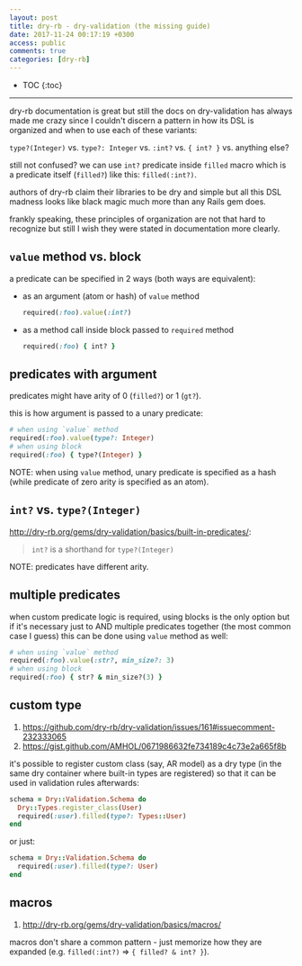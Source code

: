 ```yaml
---
layout: post
title: dry-rb - dry-validation (the missing guide)
date: 2017-11-24 00:17:19 +0300
access: public
comments: true
categories: [dry-rb]
---
```


<!-- more -->

* TOC
{:toc}
<hr>

dry-rb documentation is great but still the docs on dry-validation
has always made me crazy since I couldn't discern a pattern in how
its DSL is organized and when to use each of these variants:

`type?(Integer)` vs. `type?: Integer` vs. `:int?` vs. `{ int? }` vs. anything else?

still not confused? we can use `int?` predicate inside `filled` macro
which is a predicate itself (`filled?`) like this: `filled(:int?)`.

authors of dry-rb claim their libraries to be dry and simple but all this
DSL madness looks like black magic much more than any Rails gem does.

frankly speaking, these principles of organization are not that hard to
recognize but still I wish they were stated in documentation more clearly.

## `value` method vs. block

a predicate can be specified in 2 ways (both ways are equivalent):

- as an argument (atom or hash) of `value` method

  ```ruby
  required(:foo).value(:int?)
  ```

- as a method call inside block passed to `required` method

  ```ruby
  required(:foo) { int? }
  ```

## predicates with argument

predicates might have arity of 0 (`filled?`) or 1 (`gt?`).

this is how argument is passed to a unary predicate:

```ruby
# when using `value` method
required(:foo).value(type?: Integer)
# when using block
required(:foo) { type?(Integer) }
```

NOTE: when using `value` method, unary predicate is specified as a hash
      (while predicate of zero arity is specified as an atom).

## `int?` vs. `type?(Integer)`

<http://dry-rb.org/gems/dry-validation/basics/built-in-predicates/>:

> `int?` is a shorthand for `type?(Integer)`

NOTE: predicates have different arity.

## multiple predicates

when custom predicate logic is required, using blocks is the only option
but if it's necessary just to AND multiple predicates together (the most
common case I guess) this can be done using `value` method as well:

```ruby
# when using `value` method
required(:foo).value(:str?, min_size?: 3)
# when using block
required(:foo) { str? & min_size?(3) }
```

## custom type

1. <https://github.com/dry-rb/dry-validation/issues/161#issuecomment-232333065>
2. <https://gist.github.com/AMHOL/0671986632fe734189c4c73e2a665f8b>

it's possible to register custom class (say, AR model) as a dry type
(in the same dry container where built-in types are registered) so that
it can be used in validation rules afterwards:

```ruby
schema = Dry::Validation.Schema do
  Dry::Types.register_class(User)
  required(:user).filled(type?: Types::User)
end
```

or just:

```ruby
schema = Dry::Validation.Schema do
  required(:user).filled(type?: User)
end
```

## macros

1. <http://dry-rb.org/gems/dry-validation/basics/macros/>

macros don't share a common pattern - just memorize how they are expanded
(e.g. `filled(:int?)` => `{ filled? & int? }`).
